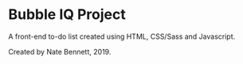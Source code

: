 # Bubble IQ Project

A front-end to-do list created using HTML, CSS/Sass and Javascript.

Created by Nate Bennett, 2019.
